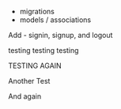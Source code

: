 - migrations 
- models / associations 

Add - signin, signup, and logout 

testing testing testing

TESTING AGAIN

Another Test

And again